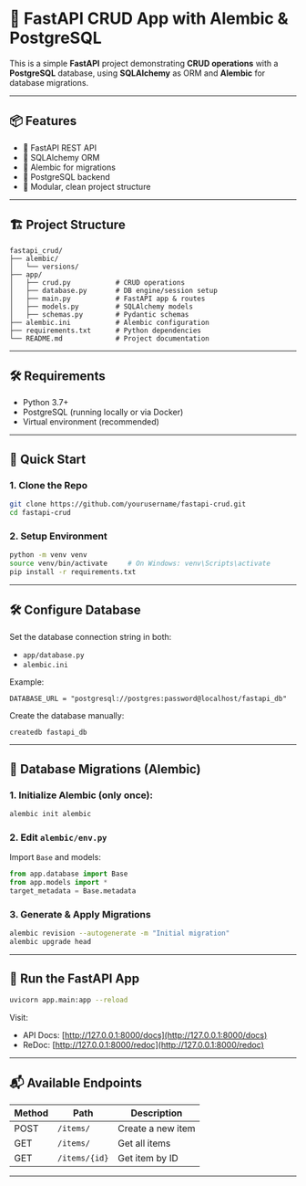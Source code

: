 # 🚀 FastAPI CRUD App with Alembic & PostgreSQL

This is a simple **FastAPI** project demonstrating **CRUD operations** with a **PostgreSQL** database, using **SQLAlchemy** as ORM and **Alembic** for database migrations.

---

## 📦 Features

- 🔧 FastAPI REST API
- 🧰 SQLAlchemy ORM
- 🔄 Alembic for migrations
- 🐘 PostgreSQL backend
- 📁 Modular, clean project structure

---

## 🏗️ Project Structure

```
fastapi_crud/
├── alembic/
│   └── versions/
├── app/
│   ├── crud.py           # CRUD operations
│   ├── database.py       # DB engine/session setup
│   ├── main.py           # FastAPI app & routes
│   ├── models.py         # SQLAlchemy models
│   ├── schemas.py        # Pydantic schemas
├── alembic.ini           # Alembic configuration
├── requirements.txt      # Python dependencies
└── README.md             # Project documentation
```

---

## 🛠️ Requirements

- Python 3.7+
- PostgreSQL (running locally or via Docker)
- Virtual environment (recommended)

---

## 🧪 Quick Start

### 1. Clone the Repo

```bash
git clone https://github.com/yourusername/fastapi-crud.git
cd fastapi-crud
```

### 2. Setup Environment

```bash
python -m venv venv
source venv/bin/activate     # On Windows: venv\Scripts\activate
pip install -r requirements.txt
```

---

## 🛠️ Configure Database

Set the database connection string in both:

- `app/database.py`
- `alembic.ini`

Example:

```
DATABASE_URL = "postgresql://postgres:password@localhost/fastapi_db"
```

Create the database manually:

```bash
createdb fastapi_db
```

---

## 🧬 Database Migrations (Alembic)

### 1. Initialize Alembic (only once):

```bash
alembic init alembic
```

### 2. Edit `alembic/env.py`

Import `Base` and models:

```python
from app.database import Base
from app.models import *
target_metadata = Base.metadata
```

### 3. Generate & Apply Migrations

```bash
alembic revision --autogenerate -m "Initial migration"
alembic upgrade head
```

---

## 🚀 Run the FastAPI App

```bash
uvicorn app.main:app --reload
```

Visit:

- API Docs: [http://127.0.0.1:8000/docs](http://127.0.0.1:8000/docs)
- ReDoc: [http://127.0.0.1:8000/redoc](http://127.0.0.1:8000/redoc)

---

## 📬 Available Endpoints

| Method | Path            | Description         |
|--------|------------------|---------------------|
| POST   | `/items/`        | Create a new item   |
| GET    | `/items/`        | Get all items       |
| GET    | `/items/{id}`    | Get item by ID      |

---
